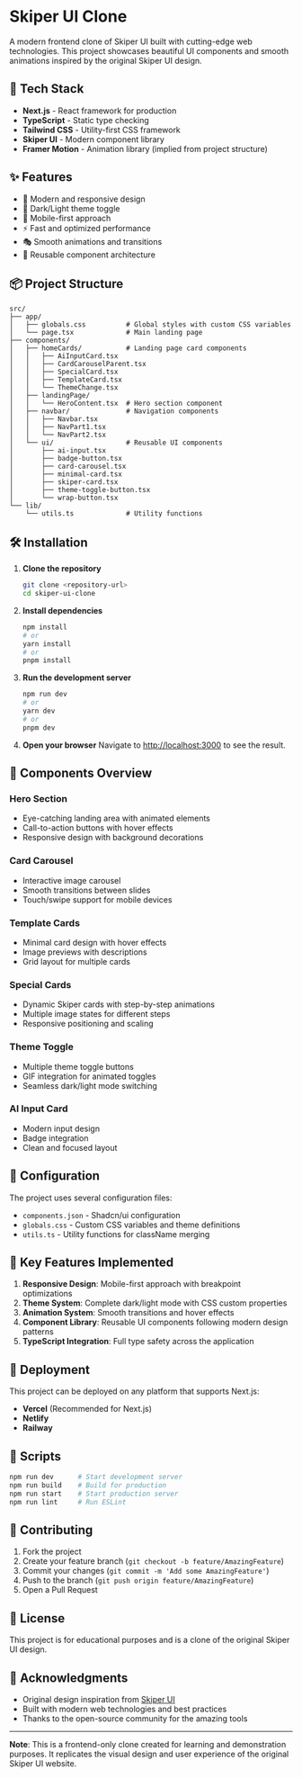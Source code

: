 # Skiper UI Clone

A modern frontend clone of Skiper UI built with cutting-edge web technologies. This project showcases beautiful UI components and smooth animations inspired by the original Skiper UI design.

## 🚀 Tech Stack

- **Next.js** - React framework for production
- **TypeScript** - Static type checking
- **Tailwind CSS** - Utility-first CSS framework
- **Skiper UI** - Modern component library
- **Framer Motion** - Animation library (implied from project structure)

## ✨ Features

- 🎨 Modern and responsive design
- 🌙 Dark/Light theme toggle
- 📱 Mobile-first approach
- ⚡ Fast and optimized performance
- 🎭 Smooth animations and transitions
- 🧩 Reusable component architecture

## 📦 Project Structure

```
src/
├── app/
│   ├── globals.css          # Global styles with custom CSS variables
│   └── page.tsx             # Main landing page
├── components/
│   ├── homeCards/           # Landing page card components
│   │   ├── AiInputCard.tsx
│   │   ├── CardCarouselParent.tsx
│   │   ├── SpecialCard.tsx
│   │   ├── TemplateCard.tsx
│   │   └── ThemeChange.tsx
│   ├── landingPage/
│   │   └── HeroContent.tsx  # Hero section component
│   ├── navbar/              # Navigation components
│   │   ├── Navbar.tsx
│   │   ├── NavPart1.tsx
│   │   └── NavPart2.tsx
│   └── ui/                  # Reusable UI components
│       ├── ai-input.tsx
│       ├── badge-button.tsx
│       ├── card-carousel.tsx
│       ├── minimal-card.tsx
│       ├── skiper-card.tsx
│       ├── theme-toggle-button.tsx
│       └── wrap-button.tsx
└── lib/
    └── utils.ts             # Utility functions
```

## 🛠️ Installation

1. **Clone the repository**

   ```bash
   git clone <repository-url>
   cd skiper-ui-clone
   ```

2. **Install dependencies**

   ```bash
   npm install
   # or
   yarn install
   # or
   pnpm install
   ```

3. **Run the development server**

   ```bash
   npm run dev
   # or
   yarn dev
   # or
   pnpm dev
   ```

4. **Open your browser**
   Navigate to [http://localhost:3000](http://localhost:3000) to see the result.

## 🎨 Components Overview

### Hero Section

- Eye-catching landing area with animated elements
- Call-to-action buttons with hover effects
- Responsive design with background decorations

### Card Carousel

- Interactive image carousel
- Smooth transitions between slides
- Touch/swipe support for mobile devices

### Template Cards

- Minimal card design with hover effects
- Image previews with descriptions
- Grid layout for multiple cards

### Special Cards

- Dynamic Skiper cards with step-by-step animations
- Multiple image states for different steps
- Responsive positioning and scaling

### Theme Toggle

- Multiple theme toggle buttons
- GIF integration for animated toggles
- Seamless dark/light mode switching

### AI Input Card

- Modern input design
- Badge integration
- Clean and focused layout

## 🔧 Configuration

The project uses several configuration files:

- `components.json` - Shadcn/ui configuration
- `globals.css` - Custom CSS variables and theme definitions
- `utils.ts` - Utility functions for className merging

## 🎯 Key Features Implemented

1. **Responsive Design**: Mobile-first approach with breakpoint optimizations
2. **Theme System**: Complete dark/light mode with CSS custom properties
3. **Animation System**: Smooth transitions and hover effects
4. **Component Library**: Reusable UI components following modern design patterns
5. **TypeScript Integration**: Full type safety across the application

## 🚀 Deployment

This project can be deployed on any platform that supports Next.js:

- **Vercel** (Recommended for Next.js)
- **Netlify**
- **Railway**

## 📝 Scripts

```bash
npm run dev      # Start development server
npm run build    # Build for production
npm run start    # Start production server
npm run lint     # Run ESLint
```

## 🤝 Contributing

1. Fork the project
2. Create your feature branch (`git checkout -b feature/AmazingFeature`)
3. Commit your changes (`git commit -m 'Add some AmazingFeature'`)
4. Push to the branch (`git push origin feature/AmazingFeature`)
5. Open a Pull Request

## 📄 License

This project is for educational purposes and is a clone of the original Skiper UI design.

## 🙏 Acknowledgments

- Original design inspiration from [Skiper UI](https://skiper-ui.com/)
- Built with modern web technologies and best practices
- Thanks to the open-source community for the amazing tools

---

**Note**: This is a frontend-only clone created for learning and demonstration purposes. It replicates the visual design and user experience of the original Skiper UI website.
